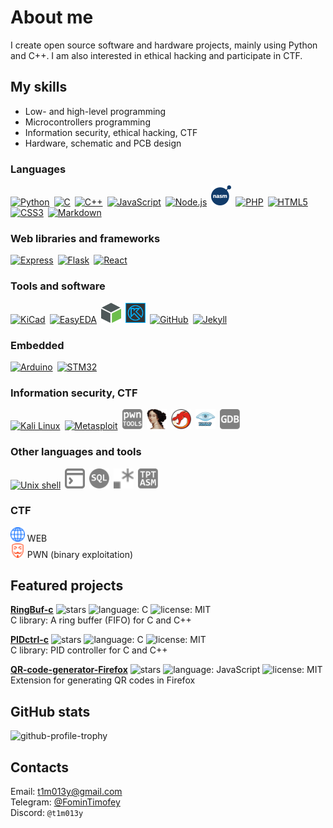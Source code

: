 # About me

I create open source software and hardware projects, mainly using Python and C++. I am also interested in ethical hacking and participate in CTF.


## My skills

- Low- and high-level programming
- Microcontrollers programming
- Information security, ethical hacking, CTF
- Hardware, schematic and PCB design

### Languages

[<img src="https://cdn.simpleicons.org/python/3776AB" width="32" height="32" alt="Python" title="Python">](https://www.python.org/)&ensp;[<img src="https://cdn.simpleicons.org/c/A8B9CC" width="32" height="32" alt="C" title="C">](https://en.wikipedia.org/wiki/C_%28programming_language%29)&ensp;[<img src="https://cdn.simpleicons.org/cplusplus/00599C" width="32" height="32" alt="C++" title="C++">](https://en.wikipedia.org/wiki/C%2B%2B)&ensp;[<img src="https://cdn.simpleicons.org/javascript/F7DF1E" width="32" height="32" alt="JavaScript" title="JavaScript">](https://en.wikipedia.org/wiki/JavaScript)&ensp;[<img src="https://cdn.simpleicons.org/nodedotjs/5FA04E" width="32" height="32" alt="Node.js" title="Node.js">](https://nodejs.org/en)&ensp;[<img src="icons/nasm.svg" width="32" height="32" alt="NASM" title="NASM">](https://www.nasm.us/)&ensp;[<img src="https://cdn.simpleicons.org/php/777BB4" width="32" height="32" alt="PHP" title="PHP">](https://www.php.net/)&ensp;[<img src="https://cdn.simpleicons.org/html5/E34F26" width="32" height="32" alt="HTML5" title="HTML5">](https://en.wikipedia.org/wiki/HTML5)&ensp;[<img src="https://cdn.simpleicons.org/css3/1572B6" width="32" height="32" alt="CSS3" title="CSS3">](https://en.wikipedia.org/wiki/CSS)&ensp;[<img src="https://cdn.simpleicons.org/markdown/808080" width="32" height="32" alt="Markdown" title="Markdown">](https://en.wikipedia.org/wiki/Markdown)

### Web libraries and frameworks

[<img src="https://cdn.simpleicons.org/express/808080" width="32" height="32" alt="Express" title="Express">](https://expressjs.com/)&ensp;[<img src="https://cdn.simpleicons.org/flask/808080" width="32" height="32" alt="Flask" title="Flask">](https://flask.palletsprojects.com/)&ensp;[<img src="https://cdn.simpleicons.org/react/61DAFB" width="32" height="32" alt="React" title="React">](https://react.dev/)

### Tools and software

[<img src="https://cdn.simpleicons.org/kicad/314CB0" width="32" height="32" alt="KiCad" title="KiCad">](https://www.kicad.org/)&ensp;[<img src="https://cdn.simpleicons.org/easyeda/1765F6" width="32" height="32" alt="EasyEDA" title="EasyEDA">](https://easyeda.com/)&ensp;[<img src="icons/creoparametric.svg" width="32" height="32" alt="Creo Parametric" title="Creo Parametric">](https://www.ptc.com/en/products/creo/parametric)&ensp;[<img src="icons/kompas3d.jpg" width="32" height="32" alt="КОМПАС-3D" title="КОМПАС-3D">](https://kompas.ru/)&ensp;[<img src="https://cdn.simpleicons.org/github/808080" width="32" height="32" alt="GitHub" title="GitHub">](https://github.com/)&ensp;[<img src="https://cdn.simpleicons.org/jekyll/CC0000" width="32" height="32" alt="Jekyll" title="Jekyll">](https://jekyllrb.com/)

### Embedded

[<img src="https://cdn.simpleicons.org/arduino/00878F" width="32" height="32" alt="Arduino" title="Arduino">](https://www.arduino.cc/)&ensp;[<img src="https://cdn.simpleicons.org/stmicroelectronics/808080" width="32" height="32" alt="STM32" title="STM32">](https://en.wikipedia.org/wiki/STM32)
### Information security, CTF

[<img src="https://cdn.simpleicons.org/kalilinux/557C94" width="32" height="32" alt="Kali Linux" title="Kali Linux">](https://www.kali.org/)&ensp;[<img src="https://cdn.simpleicons.org/metasploit/2596CD" width="32" height="32" alt="Metasploit" title="Metasploit">](https://www.metasploit.com/)&ensp;[<img src="icons/pwntools.svg" width="32" height="32" alt="pwntools" title="pwntools">](https://github.com/Gallopsled/pwntools)&ensp;[<img src="icons/ida.png" width="32" height="32" alt="IDA" title="IDA">](https://hex-rays.com/ida-free/)&ensp;[<img src="icons/ghidra.svg" width="32" height="32" alt="Ghidra" title="Ghidra">](https://github.com/NationalSecurityAgency/ghidra)&ensp;[<img src="icons/nmap.png" width="32" height="32" alt="Nmap" title="Nmap">](https://nmap.org/)&ensp;[<img src="icons/gdb.svg" width="32" height="32" alt="GNU debugger" title="GNU debugger">](https://en.wikipedia.org/wiki/GNU_Debugger)


### Other languages and tools

[<img src="https://cdn.simpleicons.org/gnubash/808080" width="32" height="32" alt="Unix shell" title="Unix shell">](https://en.wikipedia.org/wiki/Unix_shell)&ensp;[<img src="icons/commandprompt.svg" width="32" height="32" alt="Windows command prompt" title="Windows command prompt">](https://en.wikipedia.org/wiki/Cmd.exe)&ensp;[<img src="icons/sql.svg" width="32" height="32" alt="SQL" title="SQL">](https://en.wikipedia.org/wiki/SQL)&ensp;[<img src="icons/regex.svg" width="32" height="32" alt="Regex" title="Regex">](https://en.wikipedia.org/wiki/Regular_expression)&ensp;[<img src="icons/tptasm.svg" width="32" height="32" alt="TPTASM" title="TPTASM">](https://github.com/LBPHacker/tptasm)

### CTF

<img src="icons/ctf_web.svg" alt="icon" title="web" style="height: 3ex">&nbsp;WEB  
<img src="icons/ctf_pwn.svg" alt="icon" title="pwn" style="height: 3ex">&nbsp;PWN (binary exploitation)


## Featured projects

**[RingBuf-c](https://github.com/t1m013y/RingBuf-c)**&nbsp;<img src="https://img.shields.io/github/stars/t1m013y/RingBuf-c?style=flat-square&label=%E2%98%86&labelColor=gray&color=gray" title="stars" alt="stars" style="height:1em">&nbsp;<img src="https://img.shields.io/badge/C-A8B9CC?style=flat-square" title="language" alt="language: C" style="height:1em">&nbsp;<img src="https://img.shields.io/badge/MIT-darkgreen?style=flat-square" title="license" alt="license: MIT" style="height:1em">  
C library: A ring buffer (FIFO) for C and C++

**[PIDctrl-c](https://github.com/t1m013y/PIDctrl-c)**&nbsp;<img src="https://img.shields.io/github/stars/t1m013y/PIDctrl-c?style=flat-square&label=%E2%98%86&labelColor=gray&color=gray" title="stars" alt="stars" style="height:1em">&nbsp;<img src="https://img.shields.io/badge/C-A8B9CC?style=flat-square" title="language" alt="language: C" style="height:1em">&nbsp;<img src="https://img.shields.io/badge/MIT-darkgreen?style=flat-square" title="license" alt="license: MIT" style="height:1em">  
C library: PID controller for C and C++

**[QR-code-generator-Firefox](https://github.com/t1m013y/QR-code-generator-Firefox)**&nbsp;<img src="https://img.shields.io/github/stars/t1m013y/QR-code-generator-Firefox?style=flat-square&label=%E2%98%86&labelColor=gray&color=gray" title="stars" alt="stars" style="height:1em">&nbsp;<img src="https://img.shields.io/badge/JavaScript-F7DF1E?style=flat-square" title="language" alt="language: JavaScript" style="height:1em">&nbsp;<img src="https://img.shields.io/badge/MIT-darkgreen?style=flat-square" title="license" alt="license: MIT" style="height:1em">  
Extension for generating QR codes in Firefox


<!-- ## Planned projects  -->   <!-- I will add this section later -->


## GitHub stats
![github-profile-trophy](https://github-profile-trophy.vercel.app/?username=t1m013y&column=6&theme=onedark&no-frame=true)


## Contacts

Email: [t1m013y@gmail.com](mailto:t1m013y@gmail.com)  
Telegram: [@FominTimofey](https://t.me/FominTimofey)  
Discord: `@t1m013y`
